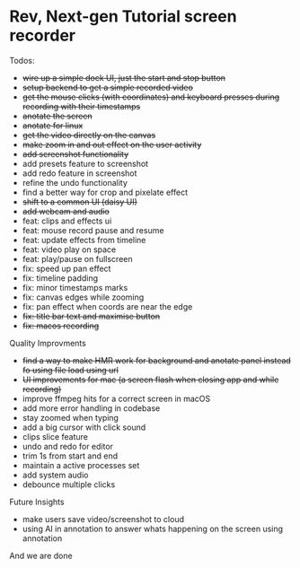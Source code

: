 # Rev, Next-gen Tutorial screen recorder

Todos:

- ~~wire up a simple dock UI, just the start and stop button~~
- ~~setup backend to get a simple recorded video~~
- ~~get the mouse clicks (with coordinates) and keyboard presses during recording with their timestamps~~
- ~~anotate the screen~~
- ~~anotate for linux~~
- ~~get the video directly on the canvas~~
- ~~make zoom in and out effect on the user activity~~
- ~~add screenshot functionality~~
- add presets feature to screenshot
- add redo feature in screenshot
- refine the undo functionality
- find a better way for crop and pixelate effect
- ~~shift to a common UI (daisy UI)~~
- ~~add webcam and audio~~
- feat: clips and effects ui
- feat: mouse record pause and resume
- feat: update effects from timeline
- feat: video play on space
- feat: play/pause on fullscreen
- fix: speed up pan effect
- fix: timeline padding
- fix: minor timestamps marks
- fix: canvas edges while zooming
- fix: pan effect when coords are near the edge
- ~~fix: title bar text and maximise button~~
- ~~fix: macos recording~~


Quality Improvments

- ~~find a way to make HMR work for background and anotate panel instead fo using file load using url~~
- ~~UI improvements for mac (a screen flash when closing app and while recording)~~
- improve ffmpeg hits for a correct screen in macOS
- add more error handling in codebase
- stay zoomed when typing
- add a big cursor with click sound
- clips slice feature
- undo and redo for editor
- trim 1s from start and end
- maintain a active processes set
- add system audio
- debounce multiple clicks


Future Insights

- make users save video/screenshot to cloud
- using AI in annotation to answer whats happening on the screen using annotation

And we are done
